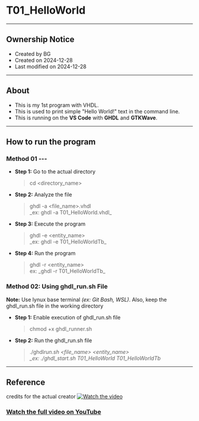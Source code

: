 # T01_HelloWorld

---

## Ownership Notice

- Created by BG
- Created on 2024-12-28
- Last modified on 2024-12-28

---

## About

- This is my 1st program with VHDL.
- This is used to print simple "Hello World!" text in the command line.
- This is running on the **VS Code** with **GHDL** and **GTKWave**.

---

## How to run the program

### Method 01 ---

- **Step 1:** Go to the actual directory

  > cd <directory_name>

- **Step 2:** Analyze the file

  > ghdl -a <file_name>.vhdl<br> \_ex: ghdl -a T01_HelloWorld.vhdl_

- **Step 3:** Execute the program

  > ghdl -e <entity_name><br> \_ex: ghdl -e T01_HelloWorldTb_

- **Step 4:** Run the program

  > ghdl -r <entity_name><br> ex: \_ghdl -r T01_HelloWorldTb_



### Method 02: Using ghdl_run.sh File

**Note:** Use lynux base terminal _(ex: Git Bash, WSL)_. Also, keep the ghdl_run.sh file in the working directory

- **Step 1:** Enable execution of ghdl_run.sh file

  > chmod +x ghdl_runner.sh

- **Step 2:** Run the ghdl_run.sh file
  > ./ghdl*run.sh <file_name> <entity_name> <br> \_ex: ./ghdl_start.sh T01_HelloWorld T01_HelloWorldTb*

---

## Reference

credits for the actual creator
[![Watch the video](https://img.youtube.com/vi/h4ZXge1BE80/maxresdefault.jpg)](https://youtu.be/h4ZXge1BE80)

### [Watch the full video on YouTube](https://youtu.be/h4ZXge1BE80)
